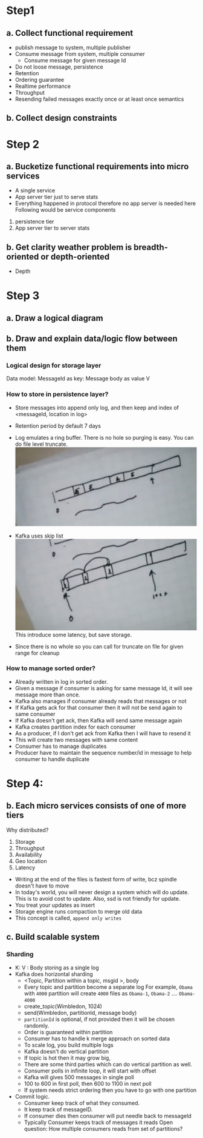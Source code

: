 # Step1
## a. Collect functional requirement 
- publish message to system, multiple publisher
- Consume message from system, multiple consumer
    - Consume message for given message Id
- Do not loose message, persistence
- Retention
- Ordering guarantee
- Realtime performance
- Throughput
- Resending failed messages exactly once or at least once semantics

## b. Collect design constraints

# Step 2
## a. Bucketize functional requirements into micro services
- A single service
- App server tier just to serve stats
- Everything happened in protocol therefore no app server is needed here
Following would be service components
1. persistence tier
2. App server tier to server stats
## b. Get clarity weather problem is breadth-oriented or depth-oriented
- Depth
# Step 3
## a. Draw a logical diagram
## b. Draw and explain data/logic flow between them
### Logical design for storage layer
Data model: 
MessageId as key: Message body as value V
### How to store in persistence layer?
- Store messages into append only log, and then keep and index of <messageId, location in log>
- Retention period by default 7 days
- Log emulates a ring buffer. There is no hole so purging is easy. You can do file level truncate.
![](kafka-log-file.png)

- Kafka uses skip list
![](skip-list.png)
This introduce some latency, but save storage.
- Since there is no whole so you can call for truncate on file for given range for cleanup

### How to manage sorted order?
- Already written in log in sorted order.
- Given a message if consumer is asking for same message Id, it will see message more than once. 
- Kafka also manages if consumer already reads that messages or not
- If Kafka gets ack for that consumer then it will not be send again to same consumer
- If Kafka doesn't get ack, then Kafka will send same message again
- Kafka creates partition index for each consumer
- As a producer, if I don't get ack from Kafka then I will have to resend it
- This will create two messages with same content
- Consumer has to manage duplicates
- Producer have to maintain the sequence number/id in message to help consumer to handle duplicate
# Step 4:
## b. Each micro services consists of one of more tiers
Why distributed?
1. Storage
2. Throughput
3. Availability
4. Geo location
5. Latency 
- Writing at the end of the files is fastest form of write, bcz spindle doesn't have to move
- In today's world, you will never design a system which will do update. This is to avoid cost to update. Also, ssd is not friendly for update.
- You treat your updates as insert
- Storage engine runs compaction to merge old data
- This concept is called, `append only writes`

## c. Build scalable system
### Sharding
- K: V : Body storing as a single log
- Kafka does horizontal sharding
    - <Topic, Partition within a topic, msgid >, body
    - Every topic and partition become a separate log
    For example,  `Obama` with `4000` partition will create `4000` files as `Obama-1`, `Obama-2` .... `Obama-4000`
    - create_topic(Wimbledon, 1024)
    - send(Wimbledon, partitionId, message body)
    - `partitionId` is optional, if not provided then it will be chosen randomly.
    - Order is guaranteed within partition
    - Consumer has to handle k merge approach on sorted data
    - To scale log, you build multiple logs
    - Kafka doesn't do vertical partition
    - If topic is hot then it may grow big,
    - There are some third parties which can do vertical partition as well.
    - Consumer polls in infinite loop, it will start with offset
    - Kafka will gives 500 messages in single poll
    - 100 to 600 in first poll, then 600 to 1100 in next poll
    - If system needs strict ordering then you have to go with one partition
- Commit logic. 
    - Consumer keep track of what they consumed. 
    - It keep track of messageID. 
    - If consumer dies then consumer will put needle back to messageId
    - Typically Consumer keeps track of messages it reads
Open question:
How multiple consumers reads from set of partitions?

